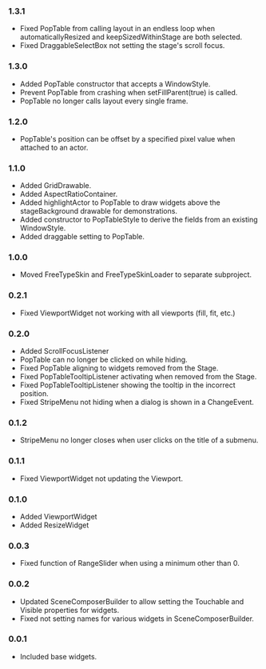 ### 1.3.1
* Fixed PopTable from calling layout in an endless loop when automaticallyResized and keepSizedWithinStage are both selected.
* Fixed DraggableSelectBox not setting the stage's scroll focus. 

### 1.3.0
* Added PopTable constructor that accepts a WindowStyle.
* Prevent PopTable from crashing when setFillParent(true) is called.
* PopTable no longer calls layout every single frame.

### 1.2.0
* PopTable's position can be offset by a specified pixel value when attached to an actor.

### 1.1.0
* Added GridDrawable.
* Added AspectRatioContainer.
* Added highlightActor to PopTable to draw widgets above the stageBackground drawable for demonstrations.
* Added constructor to PopTableStyle to derive the fields from an existing WindowStyle.
* Added draggable setting to PopTable.

### 1.0.0
* Moved FreeTypeSkin and FreeTypeSkinLoader to separate subproject.

### 0.2.1
* Fixed ViewportWidget not working with all viewports (fill, fit, etc.)

### 0.2.0
* Added ScrollFocusListener
* PopTable can no longer be clicked on while hiding.
* Fixed PopTable aligning to widgets removed from the Stage.
* Fixed PopTableTooltipListener activating when removed from the Stage.
* Fixed PopTableTooltipListener showing the tooltip in the incorrect position.
* Fixed StripeMenu not hiding when a dialog is shown in a ChangeEvent.

### 0.1.2
* StripeMenu no longer closes when user clicks on the title of a submenu.

### 0.1.1
* Fixed ViewportWidget not updating the Viewport.

### 0.1.0
* Added ViewportWidget
* Added ResizeWidget

### 0.0.3
* Fixed function of RangeSlider when using a minimum other than 0. 

### 0.0.2
* Updated SceneComposerBuilder to allow setting the Touchable and Visible properties for widgets.
* Fixed not setting names for various widgets in SceneComposerBuilder.

### 0.0.1
* Included base widgets.